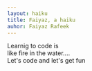 ```yaml
---
layout: haiku
title: Faiyaz, a haiku
auhor: Faiyaz Rafeek
---
```


Learnig to code is <br>
like fire in the water.... <br>
Let's code and let's get fun <br>